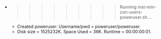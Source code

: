 * >>>>>>>>> Running inst-min-con-users-poweruser.sh ...
  * Created poweruser: Username/pwd = poweruser/poweruser.
  * Disk size = 1525232K. Space Used = 36K. Runtime = 00:00:00:01.
